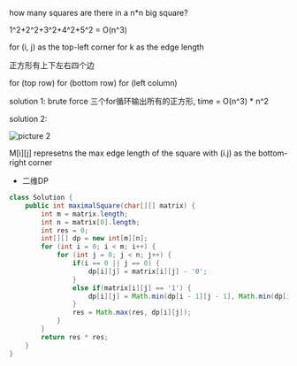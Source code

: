 how many squares are there in a n*n big square?


1^2+2^2+3^2+4^2+5^2 = O(n^3)


for (i, j) as the top-left corner
    for k as the edge length

正方形有上下左右四个边

for (top row)
    for (bottom row)
        for (left column)

solution 1:  brute force
    三个for循环输出所有的正方形,
        time = O(n^3) * n^2


solution 2: 

![picture 2](https://i.loli.net/2021/09/27/4Jizb8ApeZ1VFRK.png)  

M[i][j] represetns the max edge length of the square with (i.j) as the bottom-right corner
- 二维DP



```java
class Solution {
    public int maximalSquare(char[][] matrix) {
        int m = matrix.length;
        int n = matrix[0].length;
        int res = 0;
        int[][] dp = new int[m][n];
        for (int i = 0; i < m; i++) {
            for (int j = 0; j < n; j++) {
                if(i == 0 || j == 0) {
                    dp[i][j] = matrix[i][j] - '0';
                }
                else if(matrix[i][j] == '1') {
                    dp[i][j] = Math.min(dp[i - 1][j - 1], Math.min(dp[i][j - 1], dp[i - 1][j])) + 1;
                }
                res = Math.max(res, dp[i][j]);
            }
        }
        return res * res;
    }
}
```